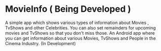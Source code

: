 # MovieInfo ( Being Developed )

A simple app which shows various types of information about Movies , TvShows and other Celebrities.
You can also set remainders for upcoming movies and TvShows so that you don't miss those.
An Android app where you can get information about various Movies, TvShows and People in the Cinema Industry. (In Development)
